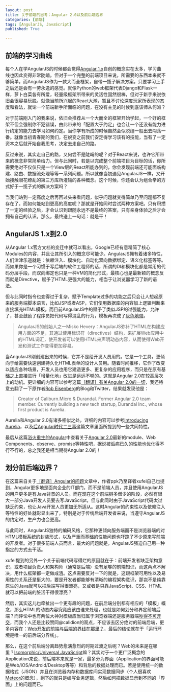 ```yaml
---
layout: post
title: 关于前端的思考：Angular 2.0以及前后端边界
categories: [前端]
tags: [AngularJS, JavaScript]
published: True

---
```


## 前端的学习曲线

每个人在学AngularJS的时候都会觉得[Angular 1.x](https://angularjs.org/)自创的概念实在太多，学习曲线也因此变得非常陡峭。但对于一个完整的前端项目来说，所需要的东西本来就不够简单，而AngularJS作为一款大而全框架，自带一揽子解决方案，只要学习上手之后还是会有一劳永逸的感觉。就像Python的web框架代表Django和Flask一样，萝卜白菜各有所爱，轻量级框架所带来的灵活性固然很棒，但对于新手来说依旧会很容易玩脱。就像当前所兴起的React大潮，暂且不讨论深度玩家所表现的态度和看法，就论一个前端新手所面临的问题，在没有主见的时候到底该师从何派？

对于前端刚入门的我来说，依旧会推荐从一个大而全的框架开始学起，一个好的框架不但会强制你不犯错误，由此带来的「配置大于约定」也会让一个还没有能力进行约定的能力去学习如何约定。当你学有所成的时候自然会似脱缰一般出去闯荡一番。就像当初青春期的我们，在蜕变之前我们安定得学习该有的技能，当有了一定资本之后就开始自我思考，决定去走自己的路。

反过来说，其实走自己的路，又何尝不是陡峭的呢？对于React来说，也许它所带来的概念非常简单给力。但与此同时，若是以完成整个前端项目为目标的话，你所需要绝对不仅仅只是一个View层的React所能办到的，你会发现前端还可能面临构建、路由、数据流处理等等一系列问题。所以就像当初遇见AngularJS一样，又开始接触眼花缭乱的第三方库所灌输的各种概念。这个时候，你还会认为组合拳的方式好于一揽子式的解决方案吗？

当我们站到一定高度之后再回过头来看问题，似乎问题就变得简单乃至问题都不复存在了。而如何能站到更高的高度呢？那就是开始同时尝试两种方案吧。只有积攒了一定的经验之后，才会认识到跟随永远不是最终的答案，只有亲身体验之后才会拥有自己的认识。那么，最终送上一句话：就是干！

## AngularJS 1.x到2.0

从Angular 1.x官方文档的变迁中就可以看出，Google已经有意精简了核心Modules的内容，并且让其所引入的概念尽可能少。AngularJS拥有着诸多特性，人们津津乐道就是：依赖注入、模块化、自动化双向数据绑定、语义化标签等等。而如果你是一个习惯于写后端的软件工程师的话，所谓的DI和模块化都是常用的代码分层手段，而双向绑定也只是一种VM的简化形式，最核心也是最新颖的概念反而就是Directive，赋予了HTML更强大的能力，相当于让浏览器学习了新的语法。

但与此同时指令也变得过于复杂，赋予Template过多的功能之后只会让人想起原来的服务端脚本语言，比如JSP或者ASP，它们使用数据库的内容加上逻辑判断来直接填充HTML模板。而目前AngularJS中的赋予了类似JSP的过强能力，允许了，甚至鼓励了程序员把代码写得混乱的行为，模板再次成了[灰色地带](https://github.com/lifesinger/lifesinger.github.io/issues/184)。

> AngularJS的创始人之一Misko Hevery：AngularJS弥补了HTML在构建应用方面的不足，其通过使用标识符（directives）结构，来扩展Web应用中的HTML词汇，使开发者可以使用HTML来声明动态内容，从而使得Web开发和测试工作变得更加容易。 

当AngularJS刚创建出来的时候，它并不是给开发人员用的。它是一个工具，更倾向于给需要快速创建持久化HTML表单的设计人员用。随着时间推移，它作了改变以适应各种场景，开发人员也用它建造更多、更复杂的应用程序，而只是在原有基础之上直接进行「增量化地」改进是远远不够的。这就是Angular 2.0在较高层次上的动机。更详细的内容可以参考这篇[［翻译］有关Angular 2.0的一切](https://github.com/xufei/blog/issues/8)，我还特意去翻了一下原作者[Rob Eisenberg](https://twitter.com/eisenbergeffect)的Blog和Twitter，结果就发现他是：

> Creator of Caliburn.Micro & Durandal. Former Angular 2.0 team member. Currently building a new tech startup, Durandal Inc., whose first product is Aurelia.

Aurelia和Angular 2.0有诸多相似之处，详细的内容可以参考[Introducing Aurelia](http://blog.durandal.io/2015/01/26/introducing-aurelia/)，以及[后Angular时代二三事](https://github.com/xufei/blog/issues/21)这篇文章里面所提到的一些共同特性。

最后从这篇[浴火重生的Angular](https://github.com/xufei/blog/issues/9)中查看关于[Angular 2.0](https://angular.io/)最新的module、Web Components、observe、promise等特性吧，据说被诟病已久的性能也优化得不行不行的，总之我还是相当期待Angular 2.0的！

## 划分前后端边界？

在这篇来自关于[［翻译］Angular的问题](https://github.com/xufei/blog/issues/15)文章中，作者ppk乃至译者xufei自己也提到，Angular更多地是面向企业的IT部门，而不是前端人员，并且使用AngularJS的用户更多是有Java背景的人员。而在现在这个前端粥多僧少的阶段，必然有很大一部分Java开发人员要去写JavaScript，但与此同时由于JavaScript代码太过缺乏约束，也让Java开发人员更加无所适从。这时Angular的约束性以及依赖注入等特性的好处就彰显出来了，特别是对于传统后端开发者来说，当遵守AngularJS的约定时，生产力也会更高。

与此同时，AngularJS独特的编码风格，它那种更倾向服务端而不是浏览器端的对HTML模板系统的封装形式，以及严重而基础的性能问题也吓跑了不少原来写前端的开发者。对于很多前端人员而言，最大的问题就是，AngularJS强迫自己用一种指定的方式去干活。

xufei提到的另外一个关于前端代码写得烂的原因就在于：前端开发者缺乏架构意识，或者项目负责人和架构师（通常是后端）没有足够的前端知识，而这两点不解决，用什么框架都一定做成渣。这点需要反对一下的就是，这跟框架可用性以及易用性的关系还是挺大的，要是开发者都能够有清晰的编程架构意识，那岂不是纯靠原生的Java就可以把后端写得很漂亮，又或者是只靠JavaScript、CSS、HTML就可以把前端的脏活干得很漂亮？

然后，其实这儿也牵扯出一个更有趣的问题，在前后端分别都有相应的「模板」概念，那么HTML的动态内容究竟应该由谁来处理，也就是如何划分和界定前端后端？而评论中也有两位大神对模板应当归属于浏览器端还是服务器端[吵得不可开交](https://github.com/xufei/blog/issues/15#issuecomment-73462675)，而我个人还是比较赞同@calidion的观点，不应该去区分绝对的前端后端，更多内容在：[Web开发的前端与后端的界线在那里？](http://blog.3gcnbeta.com/2015/02/24/Web%E5%BC%80%E5%8F%91%E7%9A%84%E5%89%8D%E7%AB%AF%E4%B8%8E%E5%90%8E%E7%AB%AF%E7%9A%84%E7%95%8C%E7%BA%BF%E5%9C%A8%E9%82%A3%E9%87%8C%EF%BC%9F/)，最后的结论就在于「运行环境是唯一的前后端分界线」。

那么，在这个前后端分离趋势愈演愈烈的时期过渡之后呢？Web的未来是在哪里？[Isomorphic/Universal JavaScript](http://nerds.airbnb.com/isomorphic-javascript-future-web-apps/)嘛？其实对于一个更广泛概念的Application来说，前后端本来就是一家，最多分为界面（Application的界面可能是Web/iOS/Android/Desktop等等）和背后的数据处理而已。若是使用统一的数据格式（JSON）并且在浏览器内存和数据库间实现数据同步（个人很喜欢[Meteor](https://www.meteor.com/why-meteor/features)的概念），剩下的就只是编写业务逻辑，然后如何把数据显示到不同的「界面」上的问题而已。
